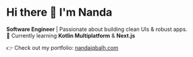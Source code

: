 Hi there 👋 I'm Nanda
=====================

**Software Engineer** | Passionate about building clean UIs & robust apps.  
🧠 Currently learning **Kotlin Multiplatform** & **Next.js**

👉 Check out my portfolio: <a href="https://nandaiqbalh.com" target="_blank" rel="noopener noreferrer">nandaiqbalh.com</a>
